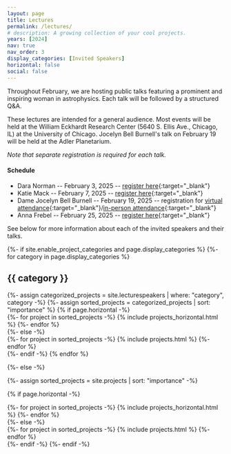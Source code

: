 ```yaml
---
layout: page
title: Lectures
permalink: /lectures/
# description: A growing collection of your cool projects.
years: [2024]
nav: true
nav_order: 3
display_categories: [Invited Speakers]
horizontal: false
social: false
---
```


Throughout February, we are hosting public talks featuring a prominent and inspiring woman in astrophysics. Each talk will be followed by a structured Q&A.

These lectures are intended for a general audience. Most events will be held at the William Eckhardt Research Center (5640 S. Ellis Ave., Chicago, IL) at the University of Chicago. Jocelyn Bell Burnell's talk on February 19 will be held at the Adler Planetarium.


*Note that separate registration is required for each talk.*

#### Schedule
- Dara Norman -- February 3, 2025 -- [register here](https://forms.gle/FuAxS2zSCpuX4Seb6){:target="_blank"}
- Katie Mack -- February 7, 2025 -- [register here](https://forms.gle/4KhPRXvUTpyvM6Gm9){:target="_blank"}
- Dame Jocelyn Bell Burnell -- February 19, 2025 -- registration for [virtual attendance](https://forms.gle/ez8ajBBiGjummteL6){:target="_blank"}/[in-person attendance](https://www.adlerplanetarium.org/event/jocelyn-bell-burnell-lecture/){:target="_blank"}
- Anna Frebel -- February 25, 2025 -- [register here](https://forms.gle/1t9N3GGL31TEDykL6){:target="_blank"}

See below for more information about each of the invited speakers and their talks.


<!-- pages/projects.md -->
<div class="projects">
{%- if site.enable_project_categories and page.display_categories %}
  <!-- Display categorized projects -->
  {%- for category in page.display_categories %}
  <h2 class="category">{{ category }}</h2>
  {%- assign categorized_projects = site.lecturespeakers | where: "category", category -%}
  {%- assign sorted_projects = categorized_projects | sort: "importance" %}
  <!-- Generate cards for each project -->
  {% if page.horizontal -%}
  <div class="container">
    <div class="row row-cols-2">
    {%- for project in sorted_projects -%}
      {% include projects_horizontal.html %}
    {%- endfor %}
    </div>
  </div>
  {%- else -%}
  <div class="grid">
    {%- for project in sorted_projects -%}
      {% include projects.html %}
    {%- endfor %}
  </div>
  {%- endif -%}
  {% endfor %}

{%- else -%}
<!-- Display projects without categories -->
  {%- assign sorted_projects = site.projects | sort: "importance" -%}
  <!-- Generate cards for each project -->
  {% if page.horizontal -%}
  <div class="container">
    <div class="row row-cols-2">
    {%- for project in sorted_projects -%}
      {% include projects_horizontal.html %}
    {%- endfor %}
    </div>
  </div>
  {%- else -%}
  <div class="grid">
    {%- for project in sorted_projects -%}
      {% include projects.html %}
    {%- endfor %}
  </div>
  {%- endif -%}
{%- endif -%}
</div>


<hr style="height:1px; visibility:hidden;" />